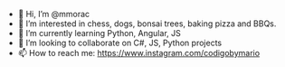 - 👋 Hi, I’m @mmorac
- 👀 I’m interested in chess, dogs, bonsai trees, baking pizza and BBQs.
- 🌱 I’m currently learning Python, Angular, JS
- 💞️ I’m looking to collaborate on C#, JS, Python projects
- 📫 How to reach me: https://www.instagram.com/codigobymario

<!---
mmorac/mmorac is a ✨ special ✨ repository because its `README.md` (this file) appears on your GitHub profile.
You can click the Preview link to take a look at your changes.
--->
